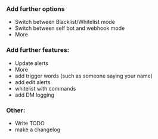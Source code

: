 ### Add further options
* Switch between Blacklist/Whitelist mode
* Switch between self bot and webhook mode
* More

### Add further features:
* Update alerts
* More
* add trigger words (such as someone saying your name)
* add edit alerts
* whitelist with commands
* add DM logging


### Other:
* Write TODO
* make a changelog
